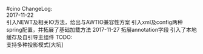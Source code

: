 #cino
ChangeLog:   
2017-11-22   
引入NEWT及相关IO方法，给出与AWTIO兼容性方案
引入xml及config两种spring配置，并拓展了基础加载方法
2017-11-27
拓展annotation字段 引入了本地缓存及自引导主组件
TODO:   
支持多种投影模式[大坑]   
